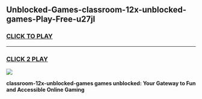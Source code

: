 
## Unblocked-Games-classroom-12x-unblocked-games-Play-Free-u27jl
<h3>
<a href="https://premium76.site?title=classroom-12x-unblocked-games&ref=18A">CLICK TO PLAY</a></h3>
<hr>

<h3>
<a href="https://premium76.site?title=classroom-12x-unblocked-games&ref=18A">CLICK 2 PLAY</a>
  
</h3>

<a href="https://premium76.site?title=classroom-12x-unblocked-games&ref=18A"><img src="https://clearcache.store/games.png"></a>


**classroom-12x-unblocked-games games unblocked: Your Gateway to Fun and Accessible Online Gaming**
